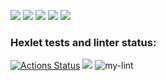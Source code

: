 <a href="https://asciinema.org/a/436177" target="_blank"><img src="https://asciinema.org/a/436177.svg" /></a>
<a href="https://asciinema.org/a/g16zVPqZg6Mp0MYIlgHEVDEr6" target="_blank"><img src="https://asciinema.org/a/g16zVPqZg6Mp0MYIlgHEVDEr6.svg" /></a>
<a href="https://asciinema.org/a/zX7BBLFQRrzpxHLy66IC2J9E4" target="_blank"><img src="https://asciinema.org/a/zX7BBLFQRrzpxHLy66IC2J9E4.svg" /></a>
<a href="https://asciinema.org/a/1k5WZwOCRHEteVzSQJ03Nipc0" target="_blank"><img src="https://asciinema.org/a/1k5WZwOCRHEteVzSQJ03Nipc0.svg" /></a>
<a href="https://asciinema.org/a/93pWfnievyM5PW896uCkkOB4i" target="_blank"><img src="https://asciinema.org/a/93pWfnievyM5PW896uCkkOB4i.svg" /></a>

### Hexlet tests and linter status:
[![Actions Status](https://github.com/Vlad-Winner/python-project-lvl1/workflows/hexlet-check/badge.svg)](https://github.com/Vlad-Winner/python-project-lvl1/actions)
<a href="https://codeclimate.com/github/codeclimate/codeclimate/maintainability"><img src="https://api.codeclimate.com/v1/badges/a99a88d28ad37a79dbf6/maintainability" /></a>
![my-lint](https://github.com/Vlad-Winner/python-project-lvl1/actions/workflows/make-lint.yml/badge.svg)
